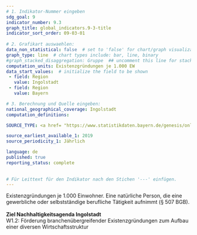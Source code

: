 ```yaml
---
# 1. Indikator-Nummer eingeben 
sdg_goal: 9 
indicator_number: 9.3
graph_title: global_indicators.9-3-title
indicator_sort_order: 09-03-01
 
# 2. Grafikart auswaehlen: 
data_non_statistical: false  # set to 'false' for chart/graph visualization 
graph_type: line  # chart types include: bar, line, binary 
#graph_stacked_disaggregation: Gruppe  ## uncomment this line for stacked bars. eplace 'Geschlecht' with the field of aggregation. 
computation_units: Existenzgründungen je 1.000 EW 
data_start_values:  # initialize the field to be shown  
 - field: Region 
   value: Ingolstadt 
 - field: Region 
   value: Bayern 

# 3. Berechnung und Quelle eingeben: 
national_geographical_coverage: Ingolstadt 
computation_definitions: 

SOURCE_TYPE: <a href= "https://www.statistikdaten.bayern.de/genesis/online?operation=previous&levelindex=1&step=0&titel=Suche&levelid=1648115340450&levelid=1648115051552#abreadcrumb">LfStat</a>  # data source

source_earliest_available_1: 2019
source_periodicity_1: Jährlich

language: de   
published: true 
reporting_status: complete
 
 
# Für Leittext für den Indikator nach den Stichen '---' einfügen. 
---
```

Existenzgründungen je 1.000 Einwohner. Eine natürliche Person, die eine gewerbliche oder selbstständige berufliche Tätigkeit aufnimmt (§ 507 BGB).<br>
<br>
<b>Ziel Nachhaltigkeitsagenda Ingolstadt</b><br>
W1.2: Förderung branchenübergreifender Existenzgründungen zum Aufbau einer diversen Wirtschaftsstruktur
